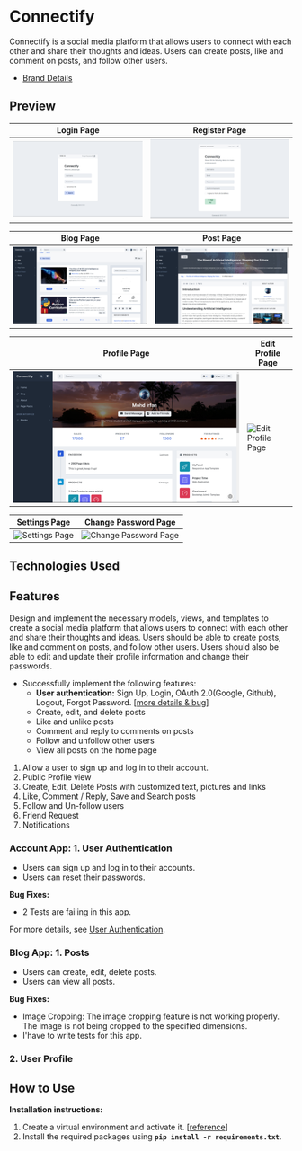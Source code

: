 # Connectify

Connectify is a social media platform that allows users to connect with each other and share their thoughts and ideas. Users can create posts, like and comment on posts, and follow other users.

- [Brand Details](brand-info.md)

## Preview

| Login Page | Register Page |
| --- | --- |
| ![Home Page](./demo/screenshots/sign-in.png) | ![Profile Page](./demo/screenshots/sign-up.png) |

| Blog Page | Post Page |
| --- | --- |
| ![Blog Page](./demo/screenshots/blog.png) | ![Post Page](./demo/screenshots/post.png) |

| Profile Page | Edit Profile Page |
| --- | --- |
| ![Profile Page](./demo/screenshots/profile.png) | ![Edit Profile Page](./demo/screenshots/edit-profile.png) |

| Settings Page | Change Password Page |
| --- | --- |
| ![Settings Page](./demo/screenshots/settings.png) | ![Change Password Page](./demo/screenshots/change-password.png) |


## Technologies Used


## Features

Design and implement the necessary models, views, and templates to create a social media platform that allows users to connect with each other and share their thoughts and ideas. Users should be able to create posts, like and comment on posts, and follow other users. Users should also be able to edit and update their profile information and change their passwords.

- Successfully implement the following features:
  - **User authentication:** Sign Up, Login, OAuth 2.0(Google, Github), Logout, Forgot Password. [[more details & bug](detailed-features.md)]
  - Create, edit, and delete posts
  - Like and unlike posts
  - Comment and reply to comments on posts
  - Follow and unfollow other users
  - View all posts on the home page

1. Allow a user to sign up and log in to their account.
2. Public Profile view
3. Create, Edit, Delete Posts with customized text, pictures and links
4. Like, Comment / Reply, Save and Search posts
5. Follow and Un-follow users
6. Friend Request
7. Notifications

### Account App: 1. User Authentication

- Users can sign up and log in to their accounts.
- Users can reset their passwords.

**Bug Fixes:**

- 2 Tests are failing in this app.

For more details, see [User Authentication](user-authentication.md).

### Blog App: 1. Posts

- Users can create, edit, delete posts.
- Users can view all posts.

**Bug Fixes:**

- Image Cropping: The image cropping feature is not working properly. The image is not being cropped to the specified dimensions.
- I'have to write tests for this app.


### 2. User Profile

## How to Use

**Installation instructions:**

1. Create a virtual environment and activate it. [[reference](https://gist.github.com/dev-mdirfan/b5fba9cb7b4b6fb3d383c50f7e1e79cb)]
2. Install the required packages using **`pip install -r requirements.txt`**.
